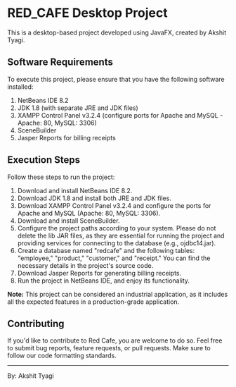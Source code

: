 # RED_CAFE Desktop Project

This is a desktop-based project developed using JavaFX, created by Akshit Tyagi.

## Software Requirements

To execute this project, please ensure that you have the following software installed:

1. NetBeans IDE 8.2
2. JDK 1.8 (with separate JRE and JDK files)
3. XAMPP Control Panel v3.2.4 (configure ports for Apache and MySQL - Apache: 80, MySQL: 3306)
4. SceneBuilder
5. Jasper Reports for billing receipts

## Execution Steps

Follow these steps to run the project:

1. Download and install NetBeans IDE 8.2.
2. Download JDK 1.8 and install both JRE and JDK files.
3. Download XAMPP Control Panel v3.2.4 and configure the ports for Apache and MySQL (Apache: 80, MySQL: 3306).
4. Download and install SceneBuilder.
5. Configure the project paths according to your system. Please do not delete the lib JAR files, as they are essential for running the project and providing services for connecting to the database (e.g., ojdbc14.jar).
6. Create a database named "redcafe" and the following tables: "employee," "product," "customer," and "receipt." You can find the necessary details in the project's source code.
7. Download Jasper Reports for generating billing receipts.
8. Run the project in NetBeans IDE, and enjoy its functionality.

**Note:** This project can be considered an industrial application, as it includes all the expected features in a production-grade application.

## Contributing
If you'd like to contribute to Red Cafe, you are welcome to do so. Feel free to submit bug reports, feature requests, or pull requests. Make sure to follow our code formatting standards.

---

By: Akshit Tyagi
